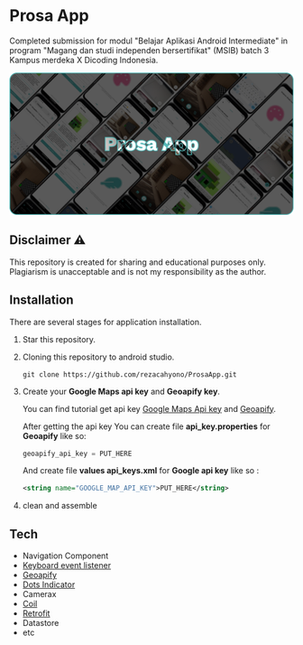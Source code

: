 # **Prosa App**
Completed submission for modul "Belajar Aplikasi Android Intermediate" in program "Magang dan studi independen bersertifikat" (MSIB) batch 3 Kampus merdeka X Dicoding Indonesia.

![cover](screenshot/cover.png)
## **Disclaimer ⚠️**
This repository is created for sharing and educational purposes only. Plagiarism is unacceptable and is not my responsibility as the author.

## **Installation**
There are several stages for application installation.
1. Star this repository.
2. Cloning this repository to android studio.
    ```git
    git clone https://github.com/rezacahyono/ProsaApp.git
    ```
3. Create your **Google Maps api key** and **Geoapify key**.

    You can find tutorial get api key [Google Maps Api key](https://www.proweb.co.id/articles/maps/google-maps-api-key.html) and [Geoapify](https://www.geoapify.com/get-started-with-maps-api).
     
    After getting the api key You can create file **api_key.properties** for **Geoapify** like so:
    ```gradle
    geoapify_api_key = PUT_HERE
    ```
    And create file **values api_keys.xml** for **Google api key** like so :
    ```xml
    <string name="GOOGLE_MAP_API_KEY">PUT_HERE</string>
    ```
4. clean and assemble

## **Tech**
+ Navigation Component
+ [Keyboard event listener](https://github.com/yshrsmz/KeyboardVisibilityEvent)
+ [Geoapify](https://www.geoapify.com/maps-api)
+ [Dots Indicator](https://github.com/tommybuonomo/dotsindicator)
+ Camerax
+ [Coil](https://coil-kt.github.io/coil/getting_started/)
+ [Retrofit](https://square.github.io/retrofit/)
+ Datastore
+ etc

